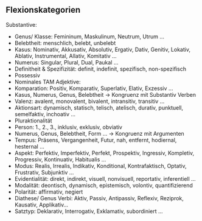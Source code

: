 ## Flexionskategorien

Substantive:
- Genus/ Klasse: Femininum, Maskulinum, Neutrum, Utrum …
- Belebtheit: menschlich, belebt, unbelebt
- Kasus: Nominativ, Akkusativ, Absolutiv, Ergativ, Dativ, Genitiv, Lokativ, Ablativ, Instrumental, Allativ, Komitativ …
- Numerus: Singular, Plural, Dual, Paukal …
- Definitheit & Spezifizität: definit, indefinit, spezifisch, non-spezifisch
- Possessiv
- Nominales TAM
Adjektive:
- Komparation: Positiv, Komparativ, Superlativ, Elativ, Exzessiv …
- Kasus, Numerus, Genus, Belebtheit -> Kongruenz mit Substantiv
Verben
- Valenz: avalent, monovalent, bivalent, intransitiv, transitiv …
- Aktionsart: dynamisch, statisch, telisch, atelisch, durativ, punktuell, semelfaktiv, inchoativ  …                
- Pluraktionalität
- Person: 1., 2., 3., inklusiv, exklusiv, obviativ
- Numerus, Genus, Belebtheit, Form ... -> Kongruenz mit Argumenten
- Tempus: Präsens, Vergangenheit, Futur, nah, entfernt, hodiernal, hesternal ...
- Aspekt: Perfektiv, Imperfektiv, Perfekt, Prospektiv, Ingressiv, Kompletiv, Progressiv, Kontinuativ, Habitualis ...
- Modus: Realis, Irrealis, Indikativ, Konditional, Kontrafaktisch, Optativ, Frustrativ, Subjunktiv ...
- Evidentialität: direkt, indirekt, visuell, nonvisuell, reportativ, inferentiell …
- Modalität: deontisch, dynamisch, epistemisch, volontiv, quantifizierend
- Polarität: affirmativ, negiert
- Diathese/ Genus Verbi: Aktiv, Passiv, Antipassiv, Reflexiv, Reziprok, Kausativ, Applikativ…
- Satztyp: Deklarativ, Interrogativ, Exklamativ, subordiniert …
